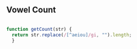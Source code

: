 ## Vowel Count

```js

function getCount(str) {
  return str.replace(/[^aeiou]/gi, "").length;
  }

  ```